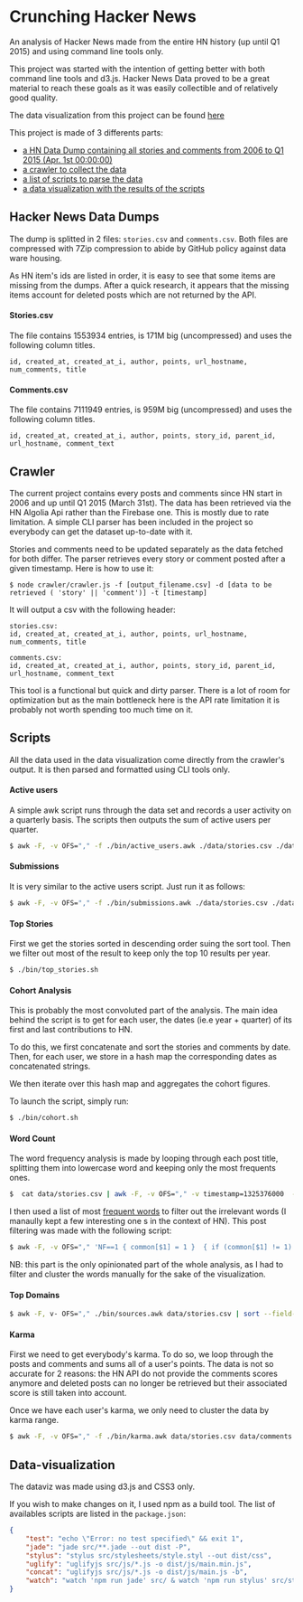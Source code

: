 # Crunching Hacker News

An analysis of Hacker News made from the entire HN history (up until Q1 2015) and using command line tools only.


This project was started with the intention of getting better with both command line tools and d3.js. Hacker News Data proved to be a great material to reach these goals as it was easily collectible and of relatively good quality.

The data visualization from this project can be found [here](https://arnauddri.github.io/hn)

This project is made of 3 differents parts:

- [a HN Data Dump containing all stories and comments from 2006 to Q1 2015 (Apr. 1st 00:00:00)](#dumps)
- [a crawler to collect the data](#crawler)
- [a list of scripts to parse the data](#scripts)
- [a data visualization with the results of the scripts](#dataviz)


## Hacker News Data Dumps<a id='dumps'></a>

The dump is splitted in 2 files: ```stories.csv``` and  ```comments.csv```. Both files are compressed with 7Zip compression to abide by GitHub policy against data ware housing.

As HN item's ids are listed in order, it is easy to see that some items are missing from the dumps. After a quick research, it appears that the missing items account for deleted posts which are not returned by the API.


#### Stories.csv

The file contains 1553934 entries, is 171M big (uncompressed) and uses the following column titles.
```
id, created_at, created_at_i, author, points, url_hostname, num_comments, title
```


#### Comments.csv

The file contains 7111949 entries, is 959M big (uncompressed) and uses the following column titles.
```
id, created_at, created_at_i, author, points, story_id, parent_id, url_hostname, comment_text
```

## Crawler<a id='crawler'></a>

The current project contains every posts and comments since HN start in 2006 and up until Q1 2015 (March 31st). The data has been retrieved via the HN Algolia Api rather than the Firebase one. This is mostly due to rate limitation. A simple CLI parser has been included in the project so everybody can get the dataset up-to-date with it.

Stories and comments need to be updated separately as the data fetched for both differ. The parser retrieves every story or comment posted after a given timestamp. Here is how to use it:

```
$ node crawler/crawler.js -f [output_filename.csv] -d [data to be retrieved ( 'story' || 'comment')] -t [timestamp]
```

It will output a csv with the following header:

```
stories.csv:
id, created_at, created_at_i, author, points, url_hostname, num_comments, title
```

```
comments.csv:
id, created_at, created_at_i, author, points, story_id, parent_id, url_hostname, comment_text
```

This tool is a functional but quick and dirty parser. There is a lot of room for optimization but as the main bottleneck here is the API rate limitation it is probably not worth spending too much time on it.

## Scripts<a id='scripts'></a>

All the data used in the data visualization come directly from the crawler's output. It is then parsed and formatted using CLI tools only.


#### Active users

A simple awk script runs through the data set and records a user activity on a quarterly basis. The scripts then outputs the sum of active users per quarter.

```bash
$ awk -F, -v OFS="," -f ./bin/active_users.awk ./data/stories.csv ./data/comments.csv | sort >> ./output/active_users.csv
```


#### Submissions

It is very similar to the active users script. Just run it as follows:

```bash
$ awk -F, -v OFS="," -f ./bin/submissions.awk ./data/stories.csv ./data/comments.csv | sort >> ./output/submissions.csv
```


#### Top Stories

First we get the stories sorted in descending order suing the sort tool. Then we filter out most of the result to keep only the top 10 results per year.

```bash
$ ./bin/top_stories.sh
```


#### Cohort Analysis

This is probably the most convoluted part of the analysis. The main idea behind the script is to get for each user, the dates (ie.e year +  quarter) of its first and last contributions to HN.

To do this, we first concatenate and sort the stories and comments by date. Then, for each user, we store in a hash map the corresponding dates as concatenated strings.

We then iterate over this hash map and aggregates the cohort figures.

To launch the script, simply run:

```bash
$ ./bin/cohort.sh
```


#### Word Count

The word frequency analysis is made by looping through each post title, splitting them into lowercase word and keeping only the most frequents ones.

```bash
$  cat data/stories.csv | awk -F, -v OFS="," -v timestamp=1325376000  -f ./scripts/word_freq.awk | sort -nr --field-separator="," --key=2 > output/word_freq.csv
```

I then used a list of most [frequent words](https://github.com/first20hours/google-10000-english) to filter out the irrelevant words (I manaully kept a few interesting one s in the context of HN). This post filtering was made with the following script:

```bash
$ awk -F, -v OFS="," 'NF==1 { common[$1] = 1 }  { if (common[$1] != 1) { print $0 } }' utils/common_words.csv output/word_freq.csv > output/word_freq_filtered.csv
```

NB: this part is the only opinionated part of the whole analysis, as I had to filter and cluster the words manually for the sake of the visualization.



#### Top Domains

```bash
$ awk -F, v- OFS="," ./bin/sources.awk data/stories.csv | sort --field-separator="," -k1,1nr -k5,5nr | awk -F, -v OFS="," '{ if (year[$1] < 10 && length($2) > 2) { print $0; year[$1]++ } }' > output/sources.csv
```


#### Karma

First we need to get everybody's karma. To do so, we loop through the posts and comments and sums all of a user's points. The data is not so accurate for 2 reasons: the HN API do not provide the comments scores anymore and deleted posts can no longer be retrieved but their associated score is still taken into account.

Once we have each user's karma, we only need to cluster the data by karma range.

```bash
$ awk -F, -v OFS="," -f ./bin/karma.awk data/stories.csv data/comments.csv | sort -t, -n -k1,1n > output/karma.csv
```

## Data-visualization<a id='dataviz'></a>

The dataviz was made using d3.js and CSS3 only.

If you wish to make changes on it, I used npm as a build tool. The list of availables scripts are listed in the ```package.json```:

```json
{
    "test": "echo \"Error: no test specified\" && exit 1",
    "jade": "jade src/**.jade --out dist -P",
    "stylus": "stylus src/stylesheets/style.styl --out dist/css",
    "uglify": "uglifyjs src/js/*.js -o dist/js/main.min.js",
    "concat": "uglifyjs src/js/*.js -o dist/js/main.js -b",
    "watch": "watch 'npm run jade' src/ & watch 'npm run stylus' src/stylesheets/ & watch 'npm run concat' src/js/"
}
```

